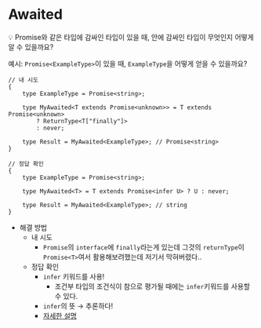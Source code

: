 # Awaited

<aside>
💡 Promise와 같은 타입에 감싸인 타입이 있을 때, 안에 감싸인 타입이 무엇인지 어떻게 알 수 있을까요?

예시: `Promise<ExampleType>`이 있을 때, `ExampleType`을 어떻게 얻을 수 있을까요?

</aside>

```tsx
// 내 시도
{
    type ExampleType = Promise<string>;

    type MyAwaited<T extends Promise<unknown>> = T extends Promise<unknown>
        ? ReturnType<T["finally"]>
        : never;

    type Result = MyAwaited<ExampleType>; // Promise<string>
}

// 정답 확인
{
    type ExampleType = Promise<string>;

    type MyAwaited<T> = T extends Promise<infer U> ? U : never;

    type Result = MyAwaited<ExampleType>; // string
}
```

-   해결 방법
    -   내 시도
        -   `Promise`의 `interface`에 `finally`라는게 있는데 그것의 `returnType`이 `Promise<T>`여서 활용해보려했는데 저기서 막혀버렸다..
    -   정답 확인
        -   `infer` 키워드를 사용!
            -   조건부 타입의 조건식이 참으로 평가될 때에는 `infer`키워드를 사용할 수 있다.
        -   `infer`의 뜻 → 추론하다!
        -   [자세한 설명](https://velog.io/@from_numpy/TypeScript-infer)
